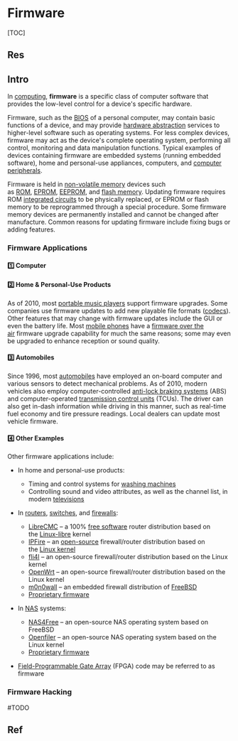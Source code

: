 # Firmware

[TOC]



## Res


## Intro
In [computing](https://en.wikipedia.org/wiki/Computing "Computing"), **firmware** is a specific class of computer software that provides the low-level control for a device's specific hardware. 

Firmware, such as the [BIOS](https://en.wikipedia.org/wiki/BIOS "BIOS") of a personal computer, may contain basic functions of a device, and may provide [hardware abstraction](https://en.wikipedia.org/wiki/Hardware_abstraction "Hardware abstraction") services to higher-level software such as operating systems. For less complex devices, firmware may act as the device's complete operating system, performing all control, monitoring and data manipulation functions. Typical examples of devices containing firmware are embedded systems (running embedded software), home and personal-use appliances, computers, and [computer peripherals](https://en.wikipedia.org/wiki/Computer_peripheral "Computer peripheral").

Firmware is held in [non-volatile memory](https://en.wikipedia.org/wiki/Non-volatile_memory "Non-volatile memory") devices such as [ROM](https://en.wikipedia.org/wiki/Read-only_memory "Read-only memory"), [EPROM](https://en.wikipedia.org/wiki/EPROM "EPROM"), [EEPROM](https://en.wikipedia.org/wiki/EEPROM "EEPROM"), and [flash memory](https://en.wikipedia.org/wiki/Flash_memory "Flash memory"). Updating firmware requires ROM [integrated circuits](https://en.wikipedia.org/wiki/Integrated_circuit "Integrated circuit") to be physically replaced, or EPROM or flash memory to be reprogrammed through a special procedure. Some firmware memory devices are permanently installed and cannot be changed after manufacture. Common reasons for updating firmware include fixing bugs or adding features.


### Firmware Applications
#### 1️⃣ Computer


#### 2️⃣ Home & Personal-Use Products
As of 2010, most [portable music players](https://en.wikipedia.org/wiki/Portable_music_player "Portable music player") support firmware upgrades. Some companies use firmware updates to add new playable file formats ([codecs](https://en.wikipedia.org/wiki/Codecs "Codecs")). Other features that may change with firmware updates include the GUI or even the battery life. Most [mobile phones](https://en.wikipedia.org/wiki/Mobile_phone "Mobile phone") have a [firmware over the air](https://en.wikipedia.org/wiki/Firmware_over_the_air "Firmware over the air") firmware upgrade capability for much the same reasons; some may even be upgraded to enhance reception or sound quality.


#### 3️⃣ Automobiles
Since 1996, most [automobiles](https://en.wikipedia.org/wiki/Automobile "Automobile") have employed an on-board computer and various sensors to detect mechanical problems. As of 2010, modern vehicles also employ computer-controlled [anti-lock braking systems](https://en.wikipedia.org/wiki/Anti-lock_braking_system "Anti-lock braking system") (ABS) and computer-operated [transmission control units](https://en.wikipedia.org/wiki/Transmission_control_unit "Transmission control unit") (TCUs). The driver can also get in-dash information while driving in this manner, such as real-time fuel economy and tire pressure readings. Local dealers can update most vehicle firmware.


#### 4️⃣ Other Examples
Other firmware applications include:
- In home and personal-use products:
    - Timing and control systems for [washing machines](https://en.wikipedia.org/wiki/Washing_machine "Washing machine")
    - Controlling sound and video attributes, as well as the channel list, in modern [televisions](https://en.wikipedia.org/wiki/Television "Television")

- In [routers](https://en.wikipedia.org/wiki/Network_router "Network router"), [switches](https://en.wikipedia.org/wiki/Network_switch "Network switch"), and [firewalls](https://en.wikipedia.org/wiki/Firewall_(computing) "Firewall (computing)"):
    - [LibreCMC](https://en.wikipedia.org/wiki/LibreCMC "LibreCMC") – a 100% [free software](https://en.wikipedia.org/wiki/Free_software "Free software") router distribution based on the [Linux-libre](https://en.wikipedia.org/wiki/Linux-libre "Linux-libre") kernel
    - [IPFire](https://en.wikipedia.org/wiki/IPFire "IPFire") – an [open-source](https://en.wikipedia.org/wiki/Open-source_software "Open-source software") firewall/router distribution based on the [Linux kernel](https://en.wikipedia.org/wiki/Linux_kernel "Linux kernel")
    - [fli4l](https://en.wikipedia.org/wiki/Fli4l "Fli4l") – an open-source firewall/router distribution based on the Linux kernel
    - [OpenWrt](https://en.wikipedia.org/wiki/OpenWrt "OpenWrt") – an open-source firewall/router distribution based on the Linux kernel
    - [m0n0wall](https://en.wikipedia.org/wiki/M0n0wall "M0n0wall") – an embedded firewall distribution of [FreeBSD](https://en.wikipedia.org/wiki/FreeBSD "FreeBSD")
    - [Proprietary firmware](https://en.wikipedia.org/wiki/Proprietary_firmware "Proprietary firmware")

- In [NAS](https://en.wikipedia.org/wiki/Network-attached_storage "Network-attached storage") systems:
    - [NAS4Free](https://en.wikipedia.org/wiki/NAS4Free "NAS4Free") – an open-source NAS operating system based on FreeBSD
    - [Openfiler](https://en.wikipedia.org/wiki/Openfiler "Openfiler") – an open-source NAS operating system based on the Linux kernel
    - [Proprietary firmware](https://en.wikipedia.org/wiki/Proprietary_firmware "Proprietary firmware")

- [Field-Programmable Gate Array](https://en.wikipedia.org/wiki/Field-Programmable_Gate_Array "Field-Programmable Gate Array") (FPGA) code may be referred to as firmware


### Firmware Hacking
#TODO 



## Ref
[Firmware | Wikipedia]: https://en.wikipedia.org/wiki/Firmware

